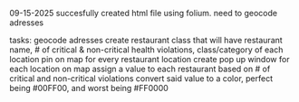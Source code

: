 09-15-2025
succesfully created html file using folium. need to geocode adresses


tasks:
geocode adresses
create restaurant class that will have restaurant name, # of critical & non-critical health violations, class/category of each location
pin on map for every restaurant location
create pop up window for each location on map
assign a value to each restaurant based on # of critical and non-critical violations
convert said value to a color, perfect being #00FF00, and worst being #FF0000
